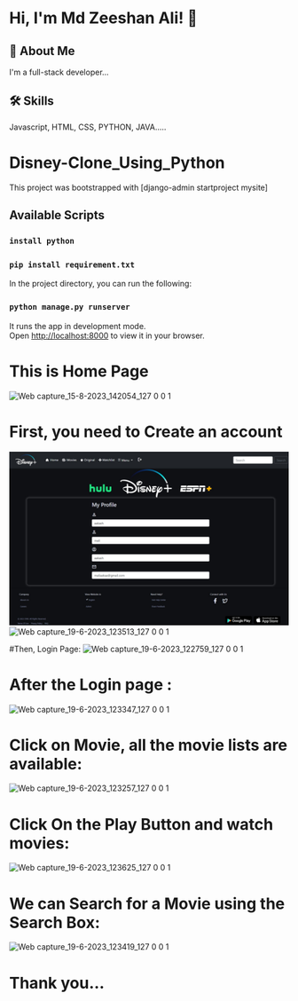 # Hi, I'm Md Zeeshan Ali! 👋

## 🚀 About Me
I'm a full-stack developer...

## 🛠 Skills
Javascript, HTML, CSS, PYTHON, JAVA.....

# Disney-Clone_Using_Python
This project was bootstrapped with [django-admin startproject mysite]


## Available Scripts

### `install python`

### `pip install requirement.txt`

In the project directory, you can run the following:

### `python manage.py runserver`

It runs the app in development mode.\
Open [http://localhost:8000](http://localhost:8000) to view it in your browser.



# This is Home Page


![Web capture_15-8-2023_142054_127 0 0 1](https://github.com/zeeshan0987/Disney-Clone_Using_Python/assets/63701711/2422192f-67bb-49bf-9219-4e7a2420b3e4)


# First, you need to Create an account 

![Alt text](</red_img/Web capture_19-6-2023_123327_127.0.0.1.jpeg>)
![Web capture_19-6-2023_123513_127 0 0 1](https://github.com/zeeshan0987/Disney-Clone_Using_Python/assets/63701711/27c89f74-3946-4507-a50b-eeb78a60ded1)

#Then, Login Page:
![Web capture_19-6-2023_122759_127 0 0 1](https://github.com/zeeshan0987/Disney-Clone_Using_Python/assets/63701711/eee05e00-0ad7-4345-a927-4fe454d89d24)

# After the Login page :
![Web capture_19-6-2023_123347_127 0 0 1](https://github.com/zeeshan0987/Disney-Clone_Using_Python/assets/63701711/93afb8a8-7616-421d-af98-4f7cd4299dc6)

# Click on Movie, all the movie lists are available:
![Web capture_19-6-2023_123257_127 0 0 1](https://github.com/zeeshan0987/Disney-Clone_Using_Python/assets/63701711/57e73505-d293-43f6-8dca-36858334b0ef)

# Click On the Play Button and watch movies:
![Web capture_19-6-2023_123625_127 0 0 1](https://github.com/zeeshan0987/Disney-Clone_Using_Python/assets/63701711/1e9b192d-38d0-4630-96a6-434fb0be2b7b)

# We can Search for a Movie using the Search Box: 
![Web capture_19-6-2023_123419_127 0 0 1](https://github.com/zeeshan0987/Disney-Clone_Using_Python/assets/63701711/572fd556-b64c-4a64-99a5-d8ff112b905d)

# Thank you...






